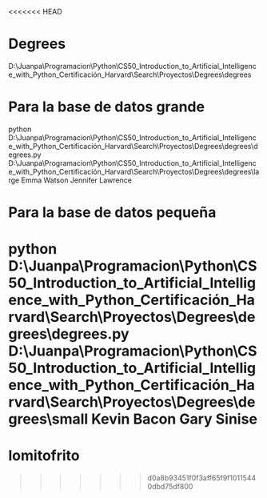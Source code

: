 <<<<<<< HEAD
# Degrees
D:\Juanpa\Programacion\Python\CS50_Introduction_to_Artificial_Intelligence_with_Python_Certificación_Harvard\Search\Proyectos\Degrees\degrees


# Para la base de datos grande

python D:\Juanpa\Programacion\Python\CS50_Introduction_to_Artificial_Intelligence_with_Python_Certificación_Harvard\Search\Proyectos\Degrees\degrees\degrees.py D:\Juanpa\Programacion\Python\CS50_Introduction_to_Artificial_Intelligence_with_Python_Certificación_Harvard\Search\Proyectos\Degrees\degrees\large
Emma Watson
Jennifer Lawrence

# Para la base de datos pequeña

python D:\Juanpa\Programacion\Python\CS50_Introduction_to_Artificial_Intelligence_with_Python_Certificación_Harvard\Search\Proyectos\Degrees\degrees\degrees.py D:\Juanpa\Programacion\Python\CS50_Introduction_to_Artificial_Intelligence_with_Python_Certificación_Harvard\Search\Proyectos\Degrees\degrees\small
Kevin Bacon
Gary Sinise
=======
# lomitofrito
>>>>>>> d0a8b93451f0f3aff65f9f10115440dbd75df800
